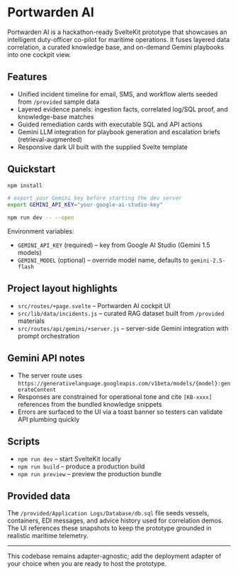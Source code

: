 # Portwarden AI

Portwarden AI is a hackathon-ready SvelteKit prototype that showcases an intelligent duty-officer co-pilot for maritime operations. It fuses layered data correlation, a curated knowledge base, and on-demand Gemini playbooks into one cockpit view.

## Features

- Unified incident timeline for email, SMS, and workflow alerts seeded from `/provided` sample data
- Layered evidence panels: ingestion facts, correlated log/SQL proof, and knowledge-base matches
- Guided remediation cards with executable SQL and API actions
- Gemini LLM integration for playbook generation and escalation briefs (retrieval-augmented)
- Responsive dark UI built with the supplied Svelte template

## Quickstart

```sh
npm install

# export your Gemini key before starting the dev server
export GEMINI_API_KEY="your-google-ai-studio-key"

npm run dev -- --open
```

Environment variables:

- `GEMINI_API_KEY` (required) – key from Google AI Studio (Gemini 1.5 models)
- `GEMINI_MODEL` (optional) – override model name, defaults to `gemini-2.5-flash`

## Project layout highlights

- `src/routes/+page.svelte` – Portwarden AI cockpit UI
- `src/lib/data/incidents.js` – curated RAG dataset built from `/provided` materials
- `src/routes/api/gemini/+server.js` – server-side Gemini integration with prompt orchestration

## Gemini API notes

- The server route uses `https://generativelanguage.googleapis.com/v1beta/models/{model}:generateContent`
- Responses are constrained for operational tone and cite `[KB-xxxx]` references from the bundled knowledge snippets
- Errors are surfaced to the UI via a toast banner so testers can validate API plumbing quickly

## Scripts

- `npm run dev` – start SvelteKit locally
- `npm run build` – produce a production build
- `npm run preview` – preview the production bundle

## Provided data

The `/provided/Application Logs/Database/db.sql` file seeds vessels, containers, EDI messages, and advice history used for correlation demos. The UI references these snapshots to keep the prototype grounded in realistic maritime telemetry.

---

This codebase remains adapter-agnostic; add the deployment adapter of your choice when you are ready to host the prototype.
